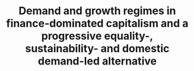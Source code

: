 ---
title: "Demand and growth regimes in finance-dominated capitalism and a progressive equality-, sustainability- and domestic demand-led alternative"
publishDate: "2023-09-10"
publication_types: ["3"]
authors:
- Eckhard Hein
- Franz Prante
- admin
featured: false
publication: '*PSL Quarterly Review, 76(305), 181-202*'
doi: "https://doi.org/10.13133/2037-3643/18211"
image: 
  preview only: true
---